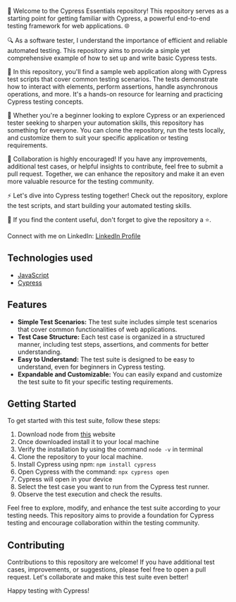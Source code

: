 🚀 Welcome to the Cypress Essentials repository! This repository serves as a starting point for getting familiar with Cypress, a powerful end-to-end testing framework for web applications. 🌐

🔍 As a software tester, I understand the importance of efficient and reliable automated testing. This repository aims to provide a simple yet comprehensive example of how to set up and write basic Cypress tests.

🧪 In this repository, you'll find a sample web application along with Cypress test scripts that cover common testing scenarios. The tests demonstrate how to interact with elements, perform assertions, handle asynchronous operations, and more. It's a hands-on resource for learning and practicing Cypress testing concepts.

🎯 Whether you're a beginner looking to explore Cypress or an experienced tester seeking to sharpen your automation skills, this repository has something for everyone. You can clone the repository, run the tests locally, and customize them to suit your specific application or testing requirements.

🤝 Collaboration is highly encouraged! If you have any improvements, additional test cases, or helpful insights to contribute, feel free to submit a pull request. Together, we can enhance the repository and make it an even more valuable resource for the testing community.

⚡️ Let's dive into Cypress testing together! Check out the repository, explore the test scripts, and start building your automated testing skills.

🌟 If you find the content useful, don't forget to give the repository a ⭐️.

Connect with me on LinkedIn: [LinkedIn Profile](https://www.linkedin.com/in/hasanazeerkhan/)

## Technologies used

- [JavaScript](https://www.javascript.com/)
- [Cypress](https://www.cypress.io/)

## Features

- **Simple Test Scenarios:** The test suite includes simple test scenarios that cover common functionalities of web applications.
- **Test Case Structure:** Each test case is organized in a structured manner, including test steps, assertions, and comments for better understanding.
- **Easy to Understand:** The test suite is designed to be easy to understand, even for beginners in Cypress testing.
- **Expandable and Customizable:** You can easily expand and customize the test suite to fit your specific testing requirements.

## Getting Started

To get started with this test suite, follow these steps:
1. Download node from [this](https://nodejs.org/en/download/package-manager) website
2. Once downloaded install it to your local machine
3. Verify the installation by using the command `node -v` in terminal
4. Clone the repository to your local machine.
5. Install Cypress using npm: `npm install cypress`
6. Open Cypress with the command: `npx cypress open`
7. Cypress will open in your device
8. Select the test case you want to run from the Cypress test runner.
9. Observe the test execution and check the results.

Feel free to explore, modify, and enhance the test suite according to your testing needs. This repository aims to provide a foundation for Cypress testing and encourage collaboration within the testing community.

## Contributing

Contributions to this repository are welcome! If you have additional test cases, improvements, or suggestions, please feel free to open a pull request. Let's collaborate and make this test suite even better!

Happy testing with Cypress!
